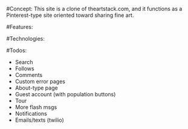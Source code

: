 #Concept:
This site is a clone of theartstack.com, and it functions as a Pinterest-type site oriented toward sharing fine art.


#Features:




#Technologies:




#Todos:
- Search
- Follows
- Comments
- Custom error pages
- About-type page
- Guest account (with population buttons)
- Tour
- More flash msgs
- Notifications
- Emails/texts (twilio)
